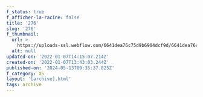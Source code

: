 ```yaml
---
f_status: true
f_afficher-la-racine: false
title: '276'
slug: '276'
f_thumbnail:
  url: >-
    https://uploads-ssl.webflow.com/6641dea76c75d9b6904dcf9d/6641dea76c75d9b6904dd360_276.jpg
  alt: null
updated-on: '2022-01-07T14:15:07.214Z'
created-on: '2022-01-07T13:43:03.244Z'
published-on: '2024-05-13T09:35:37.825Z'
f_category: XS
layout: '[archive].html'
tags: archive
---
```



